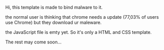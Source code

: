 Hi, this template is made to bind malware to it.

the normal user is thinking that chrome needs a update (77,03% of users use Chrome) but they download ur maleware.

the JavaScript file is emty yet. So it's only a HTML and CSS template. 

The rest may come soon...
